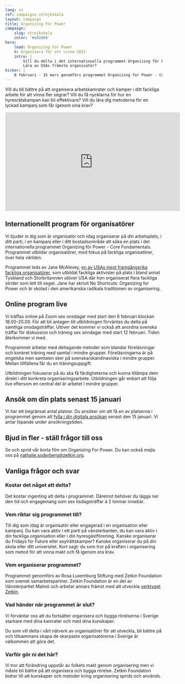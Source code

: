 ```yaml
---
lang: sv
ref: campaigns.strejkskola
layout: campaign
title: Organizing For Power
campaign:
    slug: strejkskola
    color: '#a92d69'
hero:
    lead: Organizing For Power
    h: Organisera för att vinna 2023
    intro: |
        Vill du delta i det internationella programmet Organizing för Power?
        Lära av USAs främsta organisatör?
kicker: |
    8 februari - 15 mars genomförs programmet Organizing for Power - Core Fundamentals som utbildar organisatörer i hela världen som vill vinna segrar genom organisering. Här hittar du allt du behöver veta och hur du söker en av de svenska platserna.
---
```


Vill du bli bättre på att organisera arbetskamrater och kamper i ditt fackliga arbete för att vinna fler segrar? Vill du få nycklarna för hur en hyresrätskampen kan bli effektivare? Vill du lära dig metoderna för en lyckad kampanj som får igenom sina krav?

<iframe width="560" height="315" src="https://www.youtube.com/embed/k7Sf4XQxpRA" title="YouTube video player" frameborder="0" allow="accelerometer; autoplay; clipboard-write; encrypted-media; gyroscope; picture-in-picture" allowfullscreen></iframe>

## Internationellt program för organisatörer
Vi bjuder in dig som är organisatör och idag organiserar på din arbetsplats, i ditt parti, i en kampanj eller i ditt bostadsområde att söka en plats i det internationella programmet Organizing för Power - Core Fundamentals. Programmet utbildar organisatörer, med fokus på fackliga organisatörer, över hela världen.

Programmet leds av Jane McAlevey, [en av USAs mest framgångsrika fackliga organisatörer](https://www.youtube.com/watch?v=bl6P_2jt_Vs), som utbildat fackliga aktivister på plats i bland annat Tyskland och Storbritannien utöver USA där hon organiserat flera fackliga strider som lett till seger. Jane har skrivit No Shortcuts: Organizing for Power och är skolad i den amerikanska radikala traditionen av organisering.

## Online program live
Vi träffas online på Zoom sex onsdagar med start den 8 februari klockan 18.00-20.00. För att bli antagen till utbildningen förväntas du delta på samtliga onsdagsträffar. Utöver det kommer vi också att anordna svenska träffar för diskussion och träning sex söndagar med start 12 februari. Tiden återkommer vi med.

Programmet arbetar med deltagande metoder som blandar föreläsningar och konkret träning med samtal i mindre grupper. Föreläsningarna är på engelska men samtalen sker på svenska/skandinaviska i mindre grupper. Mellan tillfällena får du en träningsuppgift.

Utbildningen fokuserar på du ska få färdigheterna och kunna tillämpa dem direkt i ditt konkreta organiseringsarbete. Utbildningen går enbart att följa live eftersom en central del är arbetet i mindre grupper.

## Ansök om din plats senast 15 januari
Vi har ett begränsat antal platser. Du ansöker om att få en av platserna i programmet genom att [fylla i din digitala ansökan](https://www.zetk.in/o/433/surveys/846) senast den 15 januari. Vi antar löpande under ansökningstiden.

## Bjud in fler - ställ frågor till oss
Se och sprid vår korta film om Organizing For Power. Du kan också mejla oss på [nathalie.soderberg@zetkin.org](mailto:nathalie.soderberg@zetkin.org).

## Vanliga frågor och svar
### Kostar det något att delta?
Det kostar ingenting att delta i programmet. Däremot behöver du lägga ner den tid och engagemang som sex tisdagsträffar á 2 timmar innebär.
### Vem riktar sig programmet till?
Till dig som idag är organisatör eller engagerad i en organisation eller kampanj. Du kan vara aktiv i ett parti på vänsterkanten, du kan vara aktiv i din fackliga organisation eller i din hyresgästförening. Kanske organiserar du Fridays for Future eller asylrättskamper? Kanske organiserar du på din skola eller ditt universitet. Kort sagt: du som tror på kraften i organisering som metod för att vinna makt och få igenom era krav.
### Vem organiserar programmet?
Programmet genomförs av Rosa Luxemburg Stiftung med Zetkin Foundation som svensk samarbetspartner. Zetkin Foundation är en del av Vänsterpartiet Malmö och arbetar annars främst med att utveckla [verktyget Zetkin](/sv/zetkin).

### Vad händer när programmet är slut?
Vi förväntar oss att du fortsätter organisera och bygga rörelserna i Sverige starkare med dina kamrater och med dina kunskaper.

Du som vill delta i vårt nätverk av organisatörer för att utveckla, bli bättre på och tillsammans skapa de skarpaste organisatörerna i Sverige är välkommen att göra det.

### Varför gör ni det här?
Vi tror att förändring uppstår av folkets makt genom organisering men vi måste bli bättre på att organisera och bygga rörelse. Zetkin Foundation bidrar till att kunskaper och metoder kring organisering sprids och används.
